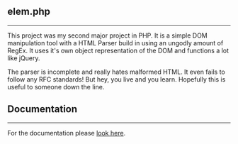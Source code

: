 elem.php
-------------
--------------------
This project was my second major project in PHP.  It is a simple DOM manipulation tool with a HTML Parser build in using an ungodly amount of  RegEx. It uses it's own object representation of the DOM and functions a lot like jQuery. 

The parser is incomplete and really hates malformed HTML. It even fails to follow any RFC standards! But hey, you live and you learn. Hopefully this is useful to someone down the line. 

Documentation
-------------
-------
For the documentation please [look here](docs/README.md).
